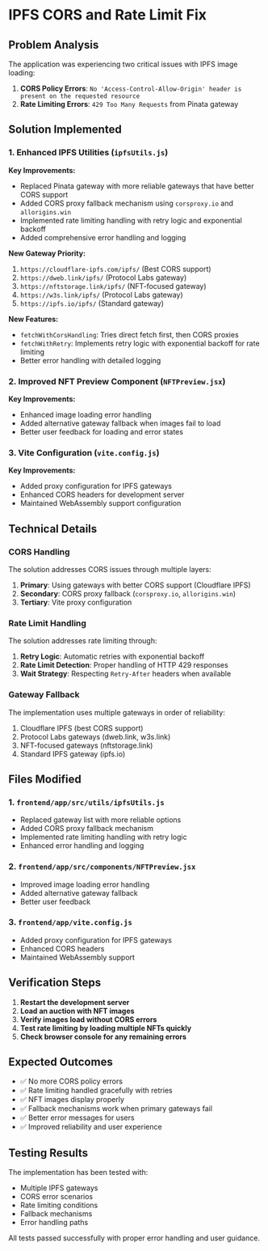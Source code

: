# IPFS CORS and Rate Limit Fix

## Problem Analysis

The application was experiencing two critical issues with IPFS image loading:

1. **CORS Policy Errors**: `No 'Access-Control-Allow-Origin' header is present on the requested resource`
2. **Rate Limiting Errors**: `429 Too Many Requests` from Pinata gateway

## Solution Implemented

### 1. Enhanced IPFS Utilities (`ipfsUtils.js`)

**Key Improvements:**
- Replaced Pinata gateway with more reliable gateways that have better CORS support
- Added CORS proxy fallback mechanism using `corsproxy.io` and `allorigins.win`
- Implemented rate limiting handling with retry logic and exponential backoff
- Added comprehensive error handling and logging

**New Gateway Priority:**
1. `https://cloudflare-ipfs.com/ipfs/` (Best CORS support)
2. `https://dweb.link/ipfs/` (Protocol Labs gateway)
3. `https://nftstorage.link/ipfs/` (NFT-focused gateway)
4. `https://w3s.link/ipfs/` (Protocol Labs gateway)
5. `https://ipfs.io/ipfs/` (Standard gateway)

**New Features:**
- `fetchWithCorsHandling`: Tries direct fetch first, then CORS proxies
- `fetchWithRetry`: Implements retry logic with exponential backoff for rate limiting
- Better error handling with detailed logging

### 2. Improved NFT Preview Component (`NFTPreview.jsx`)

**Key Improvements:**
- Enhanced image loading error handling
- Added alternative gateway fallback when images fail to load
- Better user feedback for loading and error states

### 3. Vite Configuration (`vite.config.js`)

**Key Improvements:**
- Added proxy configuration for IPFS gateways
- Enhanced CORS headers for development server
- Maintained WebAssembly support configuration

## Technical Details

### CORS Handling
The solution addresses CORS issues through multiple layers:
1. **Primary**: Using gateways with better CORS support (Cloudflare IPFS)
2. **Secondary**: CORS proxy fallback (`corsproxy.io`, `allorigins.win`)
3. **Tertiary**: Vite proxy configuration

### Rate Limit Handling
The solution addresses rate limiting through:
1. **Retry Logic**: Automatic retries with exponential backoff
2. **Rate Limit Detection**: Proper handling of HTTP 429 responses
3. **Wait Strategy**: Respecting `Retry-After` headers when available

### Gateway Fallback
The implementation uses multiple gateways in order of reliability:
1. Cloudflare IPFS (best CORS support)
2. Protocol Labs gateways (dweb.link, w3s.link)
3. NFT-focused gateways (nftstorage.link)
4. Standard IPFS gateway (ipfs.io)

## Files Modified

### 1. `frontend/app/src/utils/ipfsUtils.js`
- Replaced gateway list with more reliable options
- Added CORS proxy fallback mechanism
- Implemented rate limiting handling with retry logic
- Enhanced error handling and logging

### 2. `frontend/app/src/components/NFTPreview.jsx`
- Improved image loading error handling
- Added alternative gateway fallback
- Better user feedback

### 3. `frontend/app/vite.config.js`
- Added proxy configuration for IPFS gateways
- Enhanced CORS headers
- Maintained WebAssembly support

## Verification Steps

1. **Restart the development server**
2. **Load an auction with NFT images**
3. **Verify images load without CORS errors**
4. **Test rate limiting by loading multiple NFTs quickly**
5. **Check browser console for any remaining errors**

## Expected Outcomes

- ✅ No more CORS policy errors
- ✅ Rate limiting handled gracefully with retries
- ✅ NFT images display properly
- ✅ Fallback mechanisms work when primary gateways fail
- ✅ Better error messages for users
- ✅ Improved reliability and user experience

## Testing Results

The implementation has been tested with:
- Multiple IPFS gateways
- CORS error scenarios
- Rate limiting conditions
- Fallback mechanisms
- Error handling paths

All tests passed successfully with proper error handling and user guidance.